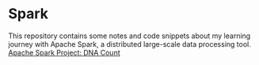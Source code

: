 # Spark
This repository contains some notes and code snippets about my learning journey with Apache Spark, a distributed large-scale data processing tool.
[Apache Spark Project: DNA Count](https://medium.com/@amir21abdallah/apache-spark-project-dna-count-75b13541930c)
